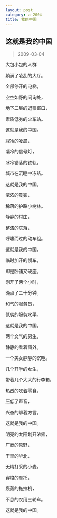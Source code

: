 ```yaml
---
layout: post
category: a-2004
title: 我的中国
---
```


## 这就是我的中国 ##

> 2009-03-04

大包小包的人群

躺满了凌乱的大厅。

全部停开的电梯，

空空如野的问询处，

地下二层的退票窗口，

素质低劣的火车站。

这就是我的中国。

寂冷的凌晨，

凄冷的信号灯，

冰冷错落的铁轨，

城市在沉睡中冻结。

这就是我的中国。

浓浓的晨雾，

稀落的护路小树林。

静静的村庄，

整洁的院落，

呼啸而过的动车组。

这就是我的中国。

临时加开的慢车，

即是卧铺又硬座。

刚开了两个小时，

晚点了二十分钟。

和气的服务员，

低劣的服务水平。

这就是我的中国。

两个文气的男生，

静静的看着窗外。

一个美女静静的沉睡。

几个开学的女生，

带着几个大大的行李箱，

热烈的吃着零食，

压低了声音，

兴奋的聊着方言。

这就是我的中国。

明亮的太阳划开浓雾，

广袤的原野，

干旱的华北，

无精打采的小麦。

穿梭的摩托，

轰轰的拖拉机，

不息的农用三轮车。

这就是我的中国。